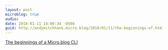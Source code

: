 ```yaml
---
layout: post
microblog: true
audio: 
date: 2018-01-11 14:00:34 -0500
guid: http://andymitchhank.micro.blog/2018/01/11/the-beginnings-of.html
---
```

[The beginnings of a Micro.blog CLI](https://github.com/andymitchhank/microblogcli)
